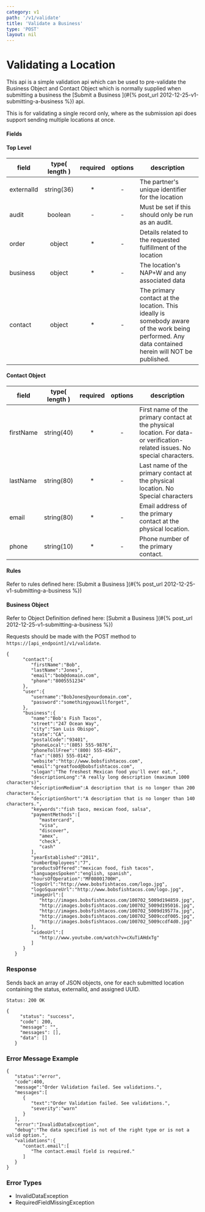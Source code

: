 ```yaml
---
category: v1
path: '/v1/validate'
title: 'Validate a Business'
type: 'POST'
layout: nil
---
```


# Validating a Location

This api is a simple validation api which can be used to pre-validate the Business Object and Contact Object 
which is normally supplied when submitting a business the [Submit a Business ](#{% post_url 2012-12-25-v1-submitting-a-business %}) api.

This is for validating a single record only, where as the submission api does support sending multiple locations at once.
 

#### Fields

#### Top Level
| field | type( length ) | required | options | description |
|-------|:--------------:|:--------:|:-------:|-------------|
| externalId | string(36) | * |-| The partner's unique identifier for the location |
| audit | boolean | - |-| Must be set if this should only be run as an audit. |
| order | object | * |-| Details related to the requested fulfillment of the location |
| business | object | * |-| The location's NAP+W and any associated data |
| contact | object | * |-| The primary contact at the location. This ideally is somebody aware of the work being performed. Any data contained herein will NOT be published. |

#### Contact Object
| field | type( length ) | required | options | description |
|-------|:--------------:|:--------:|:-------:|-------------|
| firstName | string(40) | * |-| First name of the primary contact at the physical location. For data- or verification-related issues. No special characters.|
| lastName | string(80) | * |-| Last name of the primary contact at the physical location. No Special characters |
| email | string(80) | * |-| Email address of the primary contact at the physical location. |
| phone | string(10) | * |-| Phone number of the primary contact. |

#### Rules
Refer to rules defined here: [Submit a Business ](#{% post_url 2012-12-25-v1-submitting-a-business %})

#### Business Object
Refer to Object Definition defined here: [Submit a Business ](#{% post_url 2012-12-25-v1-submitting-a-business %})

Requests should be made with the POST method to ```https://[api_endpoint]/v1/validate```.

```
{
      "contact":{
         "firstName":"Bob",
         "lastName":"Jones",
         "email":"bob@domain.com",
         "phone":"8005551234"
      },
      "user":{
         "username":"BobJones@yourdomain.com",
         "password":"somethingyouwillforget",
      },
      "business":{
         "name":"Bob's Fish Tacos",
         "street":"247 Ocean Way",
         "city":"San Luis Obispo",
         "state":"CA",
         "postalCode":"93401",
         "phoneLocal":"(805) 555-9876",
         "phoneTollFree":"(800) 555-4567",
         "fax":"(805) 555-0142",
         "website":"http://www.bobsfishtacos.com",
         "email":"greatfood@bobsfishtacos.com",
         "slogan":"The freshest Mexican food you'll ever eat.",
         "descriptionLong":"A really long description (maximum 1000 characters)",
         "descriptionMedium":A description that is no longer than 200 characters.",
         "descriptionShort":"A description that is no longer than 140 characters.",
         "keywords":"fish taco, mexican food, salsa",
         "paymentMethods":[
            "mastercard",
            "visa",
            "discover",
            "amex",
            "check",
            "cash"
         ],
         "yearEstablished":"2011",
         "numberEmployees":"7",
         "productsOffered":"mexican food, fish tacos",
         "languagesSpoken":"english, spanish",
         "hoursOfOperation":"MF08001700H",
         "logoUrl":"http://www.bobsfishtacos.com/logo.jpg",
         "logoSquareUrl":"http://www.bobsfishtacos.com/logo.jpg",
         "imageUrl":[
            "http://images.bobsfishtacos.com/100702_5009d194859.jpg",
            "http://images.bobsfishtacos.com/100702_5009d195016.jpg",
            "http://images.bobsfishtacos.com/100702_5009d19577a.jpg",
            "http://images.bobsfishtacos.com/100702_5009ccdf005.jpg",
            "http://images.bobsfishtacos.com/100702_5009ccdf4d0.jpg"
         ],
         "videoUrl":[
            "http://www.youtube.com/watch?v=cXuTiAHdxTg"
         ]
      }
   }
```

### Response

Sends back an array of JSON objects, one for each submitted location containing the status, externalId, and assigned UUID.

```Status: 200 OK```
```
{
     "status": "success",
     "code": 200,
     "message": "",
     "messages": [],
     "data": []
   }
```

### Error Message Example
```
{
   "status":"error",
   "code":400,
   "message":"Order Validation failed. See validations.",
   "messages":[
      {
         "text":"Order Validation failed. See validations.",
         "severity":"warn"
      }
   ],
   "error":"InvalidDataException",
   "debug":"The data specified is not of the right type or is not a valid option.",
   "validations":{
      "contact.email":[
         "The contact.email field is required."
      ]
   }
}
```

### Error Types

* InvalidDataException
* RequiredFieldMissingException
